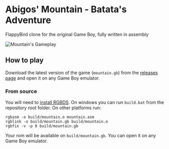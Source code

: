 # Abigos' Mountain - Batata's Adventure

FlappyBird clone for the original Game Boy, fully written in assembly

![Mountain's Gameplay](img/mountain.gif)

## How to play

Download the latest version of the game (`mountain.gb`) from the [releases page](https://github.com/prcastro/mountain/releases) and open it on any Game Boy emulator.

### From source

You will need to [install RGBDS](https://rgbds.gbdev.io/install). On windows you can run `build.bat` from the repository root folder. On other platforms run:

```
rgbasm -o build/mountain.o mountain.asm
rgblink -o build/mountain.gb build/mountain.o
rgbfix -v -p 0 build/mountain.gb
```

Your rom will be available on `build/mountain.gb`. You can open it on any Game Boy emulator.
